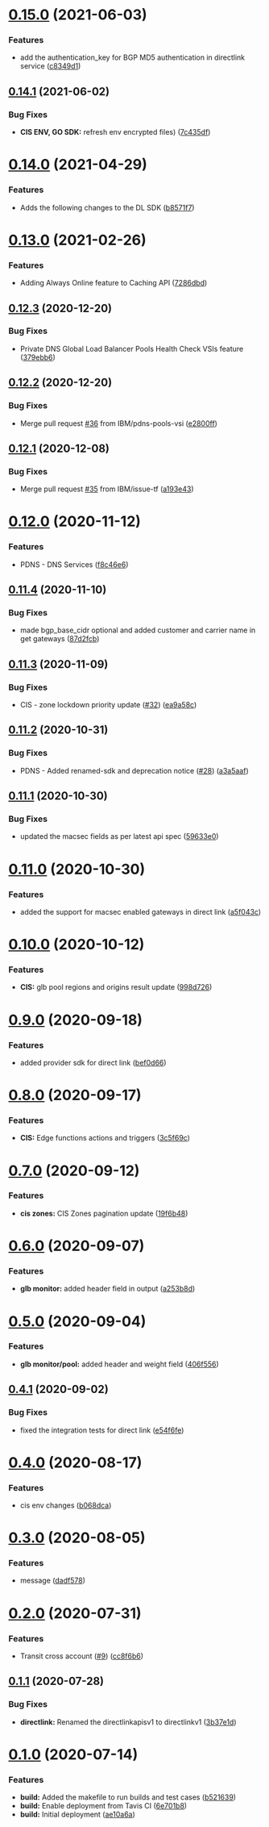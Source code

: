 # [0.15.0](https://github.com/IBM/networking-go-sdk/compare/v0.14.1...v0.15.0) (2021-06-03)


### Features

* add the authentication_key for BGP MD5 authentication in directlink service ([c8349d1](https://github.com/IBM/networking-go-sdk/commit/c8349d1a4aa0642e65be844b371f8aec89ee49cf))

## [0.14.1](https://github.com/IBM/networking-go-sdk/compare/v0.14.0...v0.14.1) (2021-06-02)


### Bug Fixes

* **CIS ENV, GO SDK:** refresh env encrypted files) ([7c435df](https://github.com/IBM/networking-go-sdk/commit/7c435dfc686d5f9668a7f41964ceba77e746f6f2))

# [0.14.0](https://github.com/IBM/networking-go-sdk/compare/v0.13.0...v0.14.0) (2021-04-29)


### Features

* Adds the following changes to the DL SDK ([b8571f7](https://github.com/IBM/networking-go-sdk/commit/b8571f73d408da6d6d266b1657a5589e76fc9ded))

# [0.13.0](https://github.com/IBM/networking-go-sdk/compare/v0.12.3...v0.13.0) (2021-02-26)


### Features

* Adding Always Online feature to Caching API ([7286dbd](https://github.com/IBM/networking-go-sdk/commit/7286dbd9315ceced448547004befab83b2f8fad4))

## [0.12.3](https://github.com/IBM/networking-go-sdk/compare/v0.12.2...v0.12.3) (2020-12-20)


### Bug Fixes

* Private DNS Global Load Balancer Pools Health Check VSIs feature ([379ebb6](https://github.com/IBM/networking-go-sdk/commit/379ebb6f90a0dbb99103ff5ab970d6443448edf7))

## [0.12.2](https://github.com/IBM/networking-go-sdk/compare/v0.12.1...v0.12.2) (2020-12-20)


### Bug Fixes

* Merge pull request [#36](https://github.com/IBM/networking-go-sdk/issues/36) from IBM/pdns-pools-vsi ([e2800ff](https://github.com/IBM/networking-go-sdk/commit/e2800ff6f68e78eb3f62f1af3af29264356394bf))

## [0.12.1](https://github.com/IBM/networking-go-sdk/compare/v0.12.0...v0.12.1) (2020-12-08)


### Bug Fixes

* Merge pull request [#35](https://github.com/IBM/networking-go-sdk/issues/35) from IBM/issue-tf ([a193e43](https://github.com/IBM/networking-go-sdk/commit/a193e43c2377f1ede66fd3e66e73c05f7e9bf605))

# [0.12.0](https://github.com/IBM/networking-go-sdk/compare/v0.11.4...v0.12.0) (2020-11-12)


### Features

* PDNS - DNS Services ([f8c46e6](https://github.com/IBM/networking-go-sdk/commit/f8c46e60e6f60bdee39d07f76b1a8b1941380535))

## [0.11.4](https://github.com/IBM/networking-go-sdk/compare/v0.11.3...v0.11.4) (2020-11-10)


### Bug Fixes

* made bgp_base_cidr optional and added customer and carrier name in get gateways ([87d2fcb](https://github.com/IBM/networking-go-sdk/commit/87d2fcb9cbd7d749b2596c99b62e4bf7666e6a78))

## [0.11.3](https://github.com/IBM/networking-go-sdk/compare/v0.11.2...v0.11.3) (2020-11-09)


### Bug Fixes

* CIS - zone lockdown priority update ([#32](https://github.com/IBM/networking-go-sdk/issues/32)) ([ea9a58c](https://github.com/IBM/networking-go-sdk/commit/ea9a58cf4a4c912defaa72b5e29128d56a1e27dc))

## [0.11.2](https://github.com/IBM/networking-go-sdk/compare/v0.11.1...v0.11.2) (2020-10-31)


### Bug Fixes

* PDNS - Added renamed-sdk and deprecation notice ([#28](https://github.com/IBM/networking-go-sdk/issues/28)) ([a3a5aaf](https://github.com/IBM/networking-go-sdk/commit/a3a5aafbe4957a50fde0e6f6e70d6b6c4e5e129e))

## [0.11.1](https://github.com/IBM/networking-go-sdk/compare/v0.11.0...v0.11.1) (2020-10-30)


### Bug Fixes

* updated the macsec fields as per latest api spec ([59633e0](https://github.com/IBM/networking-go-sdk/commit/59633e0441ec3a85e78bc10901ed2793069b2fd2))

# [0.11.0](https://github.com/IBM/networking-go-sdk/compare/v0.10.0...v0.11.0) (2020-10-30)


### Features

* added the support for macsec enabled gateways in direct link ([a5f043c](https://github.com/IBM/networking-go-sdk/commit/a5f043c0aa6caf7afa1c78e5a256585ac9cf749b))

# [0.10.0](https://github.com/IBM/networking-go-sdk/compare/v0.9.0...v0.10.0) (2020-10-12)


### Features

* **CIS:** glb pool regions and origins result update ([998d726](https://github.com/IBM/networking-go-sdk/commit/998d726d1c13c959b24036b023183c02ba051f06))

# [0.9.0](https://github.com/IBM/networking-go-sdk/compare/v0.8.0...v0.9.0) (2020-09-18)


### Features

* added provider sdk for direct link ([bef0d66](https://github.com/IBM/networking-go-sdk/commit/bef0d6616dd48a421d7c2c547900b6dce59c31c7))

# [0.8.0](https://github.com/IBM/networking-go-sdk/compare/v0.7.0...v0.8.0) (2020-09-17)


### Features

* **CIS:** Edge functions actions and triggers ([3c5f69c](https://github.com/IBM/networking-go-sdk/commit/3c5f69c8389aa2c192759a7232386b95e3dc06d6))

# [0.7.0](https://github.com/IBM/networking-go-sdk/compare/v0.6.0...v0.7.0) (2020-09-12)


### Features

* **cis zones:** CIS Zones pagination update ([19f6b48](https://github.com/IBM/networking-go-sdk/commit/19f6b482cfe8728b8eb7bd4fc975efdd3a7b1451))

# [0.6.0](https://github.com/IBM/networking-go-sdk/compare/v0.5.0...v0.6.0) (2020-09-07)


### Features

* **glb monitor:** added header field in output ([a253b8d](https://github.com/IBM/networking-go-sdk/commit/a253b8df7d6272462e7bb2c7866466cef2e18ec3))

# [0.5.0](https://github.com/IBM/networking-go-sdk/compare/v0.4.1...v0.5.0) (2020-09-04)


### Features

* **glb monitor/pool:** added header and weight field ([406f556](https://github.com/IBM/networking-go-sdk/commit/406f55635074e5db2a1feb3ac049fdaa00ec5d70))

## [0.4.1](https://github.com/IBM/networking-go-sdk/compare/v0.4.0...v0.4.1) (2020-09-02)


### Bug Fixes

* fixed the integration tests for direct link ([e54f6fe](https://github.com/IBM/networking-go-sdk/commit/e54f6fe9993288aa41c9da0ebd0eb0d5b73afbed))

# [0.4.0](https://github.com/IBM/networking-go-sdk/compare/v0.3.0...v0.4.0) (2020-08-17)


### Features

* cis env changes ([b068dca](https://github.com/IBM/networking-go-sdk/commit/b068dca524a08091364451564f504dbe36a9e847))

# [0.3.0](https://github.com/IBM/networking-go-sdk/compare/v0.2.0...v0.3.0) (2020-08-05)


### Features

* message ([dadf578](https://github.com/IBM/networking-go-sdk/commit/dadf57824a1f999d0ca0daca3a622de84e5983d6))

# [0.2.0](https://github.com/IBM/networking-go-sdk/compare/v0.1.1...v0.2.0) (2020-07-31)


### Features

* Transit cross account ([#9](https://github.com/IBM/networking-go-sdk/issues/9)) ([cc8f6b6](https://github.com/IBM/networking-go-sdk/commit/cc8f6b607d4e3127d42d54cde412ea6fc1e16206))

## [0.1.1](https://github.com/IBM/networking-go-sdk/compare/v0.1.0...v0.1.1) (2020-07-28)


### Bug Fixes

* **directlink:** Renamed the directlinkapisv1 to directlinkv1 ([3b37e1d](https://github.com/IBM/networking-go-sdk/commit/3b37e1dc9593bc120ae5fc43c59255ddfdbaa55d))

# [0.1.0](https://github.com/IBM/networking-go-sdk/compare/v0.0.1...v0.1.0) (2020-07-14)


### Features

* **build:** Added the makefile to run builds and test cases ([b521639](https://github.com/IBM/networking-go-sdk/commit/b521639e9a4b2a365ad3a33e4e1b1210275436bf))
* **build:** Enable deployment from Tavis CI ([6e701b8](https://github.com/IBM/networking-go-sdk/commit/6e701b8d93fdebe73c29e89f3dcc5fa75962c023))
* **build:** Initial deployment ([ae10a6a](https://github.com/IBM/networking-go-sdk/commit/ae10a6a7cdb1b8b4a3515f65951e997d3643774e))
